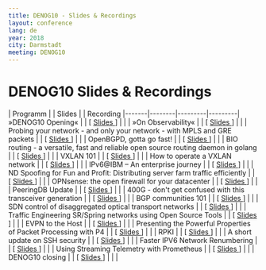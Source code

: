 ```yaml
---
title: DENOG10 - Slides & Recordings
layout: conference
lang: de
year: 2018
city: Darmstadt
meeting: DENOG10
---
```


# DENOG10 Slides & Recordings

 | Programm | | Slides | | Recording
|-------|--------|---------|---------|
»DENOG10 Opening« | | [ <a href="https://github.com/denog/media/blob/master/DENOG10/day1_1300_Opening_Slide_Deck.pdf" target="_new"> Slides </a> ] | | |
 »On Observability« | | [ <a href="https://github.com/denog/media/blob/master/DENOG10/day1_1330-On_Observability.pdf" target="_new"> Slides </a> ] | | |
Probing your network - and only your network - with MPLS and GRE packets | | [ <a href="https://github.com/denog/media/blob/master/DENOG10/day1_1400_DENOG10%20Matroschka.pdf" target="_new"> Slides </a> ] | | |
OpenBGPD, gotta go fast! | | [ <a href="https://github.com/denog/media/blob/master/DENOG10/day1_1430_OpenBGPD%20-%20DENOG10.pdf" target="_new"> Slides </a> ] | | |
BIO routing - a versatile, fast and reliable open source routing daemon in golang | | [ <a href="https://github.com/denog/media/blob/master/DENOG10/day1_1445_BIO%20Routing%20-%20DENOG10.pdf" target="_new"> Slides </a> ] | | |
VXLAN 101 | | [ <a href="https://github.com/denog/media/blob/master/DENOG10/day1_1600-VXLAN%20101.pdf" target="_new"> Slides </a> ] | | |
How to operate a VXLAN network | | [ <a href="https://github.com/denog/media/blob/master/DENOG10/day1_1615_How%20to%20operate%20a%20VXLAN%20network.pdf" target="_new"> Slides </a> ] | | |
IPv6@IBM – An enterprise journey | | [ <a href="https://github.com/denog/media/blob/master/DENOG10/day1_1640_IPv6%20at%20IBM%20-%20DENOG%2010%20-%20Nov%202018.pdf" target="_new"> Slides </a> ] | | |
ND Spoofing for Fun and Profit: Distributing server farm traffic efficiently | | [ <a href="https://github.com/denog/media/blob/master/DENOG10/day1_1710_ND%20Spoofing%20for%20Fun%20and%20Profit%20Distributing%20server.pdf" target="_new"> Slides </a> ] | | |
OPNsense: the open firewall for your datacenter | | [ <a href="https://github.com/denog/media/blob/master/DENOG10/day1_1720_20181121-opnsense-denog.pdf" target="_new"> Slides </a> ] | | |
PeeringDB Update | | [ <a href="https://github.com/denog/media/blob/master/DENOG10/day1_1730-Peeringdb-DENOG10-Nipper.pdf" target="_new"> Slides </a> ] | | |
400G - don't get confused with this transceiver generation | | [ <a href="https://github.com/denog/media/blob/master/DENOG10/day1_1740_Flexoptix_400G%20transceiver%20technology%201.2.3%20(21112018).pdf" target="_new"> Slides </a> ] | | |
BGP communities 101 | | [ <a href="https://github.com/denog/media/blob/master/DENOG10/day2_0900_communities-no-anim.pdf" target="_new"> Slides </a> ] | | |
SDN control of disaggregated optical transport networks | | [ <a href="https://github.com/denog/media/blob/master/DENOG10/day2_0930_DENOG10%20Autenrieth%20SDN-Disaggregation.pdf" target="_new"> Slides </a> ] | | |
Traffic Engineering SR/Spring networks using Open Source Tools | | [ <a href="https://github.com/denog/media/blob/master/DENOG10/day2_1000_Traffic%20Engineering%20SR%20networks%20using%20Open%20Source%20Tools%20-%20theister.pdf" target="_new"> Slides </a> ] | | |
EVPN to the Host | | [ <a href="https://github.com/denog/media/blob/master/DENOG10/day2_1100_EVPN-to-the-host.pdf" target="_new"> Slides </a> ] | | |
Presenting the Powerful Properties of Packet Processing with P4 | | [ <a href="https://github.com/denog/media/blob/master/DENOG10/day2_1130%20Powerful%20Properties%20Of%20Packet%20Processing%20With%20P4.pdf" target="_new"> Slides </a> ] | | |
RPKI | | [ <a href="https://github.com/denog/media/blob/master/DENOG10/day2_1200_routinator-denog10.pdf" target="_new"> Slides </a> ] | | |
A short update on SSH security | | [ <a href="https://github.com/denog/media/blob/master/DENOG10/day2_1210_talk-denog-ssh.pdf" target="_new"> Slides </a> ] | | |
Faster IPV6 Network Renumbering | | [ <a href="https://github.com/denog/media/blob/master/DENOG10/day2_1230_Rotating%20Prefixes.pdf" target="_new"> Slides </a> ] | | |
Using Streaming Telemetry with Prometheus | | [ <a href="https://github.com/denog/media/blob/master/DENOG10/day2_1240%20Streaming%20Telemetry.pdf" target="_new"> Slides </a> ] | | |
DENOG10 closing | | [ <a href="https://github.com/denog/media/blob/master/DENOG10/day2_1250_Closing_Slide_Deck.pdf" target="_new"> Slides </a> ] | | |
